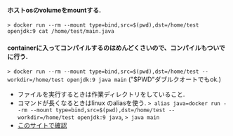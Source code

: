 #### ホストosのvolumeをmountする.
`> docker run --rm --mount type=bind,src=$(pwd),dst=/home/test openjdk:9 cat /home/test/main.java`
#### containerに入ってコンパイルするのはめんどくさいので、コンパイルもついでに行う.
`> docker run --rm --mount type=bind,src=$(pwd),dst=/home/test --workdir=/home/test openjdk:9 java main` ("$PWD"ダブルクオートでもok.)
- ファイルを実行するときは作業ディレクトリをしていること.
- コマンドが長くなるときはlinux のaliasを使う.
`> alias java=docker run --rm --mount type=bind,src=$(pwd),dst=/home/test --workdir=/home/test openjdk:9 java`,
`> java main`
- [このサイトで確認](https://www.ogis-ri.co.jp/otc/hiroba/technical/docker/part7.html)